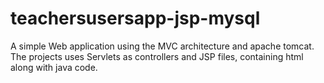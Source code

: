# teachersusersapp-jsp-mysql
A simple Web application using the MVC architecture and apache tomcat.  The projects uses Servlets as controllers and JSP files, containing html along with java code.
